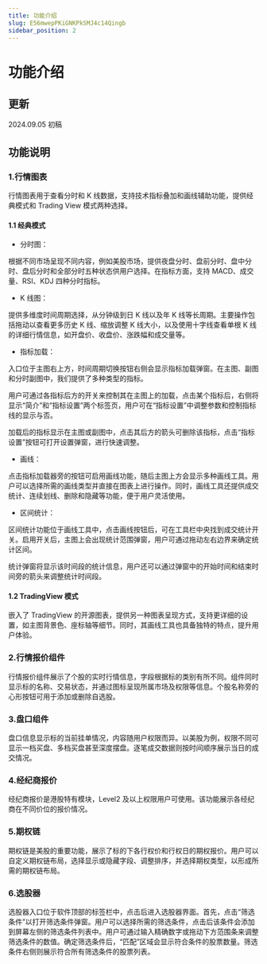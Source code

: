 ```yaml
---
title: 功能介绍
slug: E56mwepPKiGNKPkSMJ4c14Qingb
sidebar_position: 2
---
```



# 功能介绍

## 更新

2024.09.05 初稿

## 功能说明

### 1.行情图表

行情图表用于查看分时和 K 线数据，支持技术指标叠加和画线辅助功能，提供经典模式和 Trading View 模式两种选择。

#### 1.1 经典模式

- 分时图：

根据不同市场呈现不同内容，例如美股市场，提供夜盘分时、盘前分时、盘中分时、盘后分时和全部分时五种状态供用户选择。在指标方面，支持 MACD、成交量、RSI、KDJ 四种分时指标。

- K 线图：

提供多维度时间周期选择，从分钟级到日 K 线以及年 K 线等长周期。主要操作包括拖动以查看更多历史 K 线、缩放调整 K 线大小，以及使用十字线查看单根 K 线的详细行情信息，如开盘价、收盘价、涨跌幅和成交量等。 

- 指标加载：

入口位于主图右上方，时间周期切换按钮右侧会显示指标加载弹窗。在主图、副图和分时副图中，我们提供了多种类型的指标。

用户可通过各指标后方的开关来控制其在主图上的加载，点击某个指标后，右侧将显示“简介”和“指标设置”两个标签页，用户可在“指标设置”中调整参数和控制指标线的显示与否。

加载后的指标显示在主图或副图中，点击其后方的箭头可删除该指标，点击“指标设置”按钮可打开设置弹窗，进行快速调整。

- 画线：

点击指标加载器旁的按钮可启用画线功能，随后主图上方会显示多种画线工具。用户可以选择所需的画线类型并直接在图表上进行操作。同时，画线工具还提供成交统计、连续划线、删除和隐藏等功能，便于用户灵活使用。

- 区间统计：

区间统计功能位于画线工具中，点击画线按钮后，可在工具栏中央找到成交统计开关。启用开关后，主图上会出现统计范围弹窗，用户可通过拖动左右边界来确定统计区间。

统计弹窗将显示该时间段的统计信息，用户还可以通过弹窗中的开始时间和结束时间旁的箭头来调整统计时间段。

#### 1.2 TradingView 模式

嵌入了 TradingView 的开源图表，提供另一种图表呈现方式，支持更详细的设置，如主图背景色、座标轴等细节。同时，其画线工具也具备独特的特点，提升用户体验。

### 2.行情报价组件

行情报价组件展示了个股的实时行情信息，字段根据标的类别有所不同。组件同时显示标的名称、交易状态，并通过图标呈现所属市场及权限等信息。个股名称旁的心形按钮可用于添加或删除自选股。

### 3.盘口组件

盘口信息显示标的当前挂单情况，内容随用户权限而异。以美股为例，权限不同可显示一档买盘、多档买盘甚至深度摆盘。逐笔成交数据则按时间顺序展示当日的成交情况。

### 4.经纪商报价

经纪商报价是港股特有模块，Level2 及以上权限用户可使用。该功能展示各经纪商在不同价位的报价情况。

### 5.期权链

期权链是美股的重要功能，展示了标的下各行权价和行权日的期权报价。用户可以自定义期权链布局，选择显示或隐藏字段、调整排序，并选择期权类型，以形成所需的期权链布局。

### 6.选股器

选股器入口位于软件顶部的标签栏中，点击后进入选股器界面。首先，点击“筛选条件”以打开筛选条件弹窗。用户可以选择所需的筛选条件，点击后该条件会添加到屏幕左侧的筛选条件列表中。用户可通过输入精确数字或拖动下方范围条来调整筛选条件的数值。确定筛选条件后，“匹配”区域会显示符合条件的股票数量。筛选条件右侧则展示符合所有筛选条件的股票列表。

